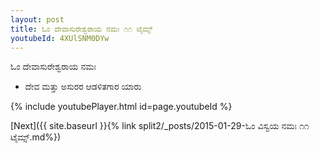 ```yaml
---
layout: post
title: ಓಂ ದೇವಾಸುರೇಶ್ವರಾಯ ನಮಃ ೧೧ ಟೈಮ್ಸ್
youtubeId: 4XUlSNM0DYw
---
```

 
 
 ಓಂ ದೇವಾಸುರೇಶ್ವರಾಯ ನಮಃ  
 
 -  ದೇವ ಮತ್ತು ಅಸುರರ ಆಡಳಿತಗಾರ ಯಾರು 
 
  
 
  
 
 
 
 
 
 


{% include youtubePlayer.html id=page.youtubeId %}
 
[Next]({{ site.baseurl }}{% link  split2/_posts/2015-01-29-ಓಂ ವಿಸ್ವಯ ನಮಃ ೧೧ ಟೈಮ್ಸ್.md%})
 
